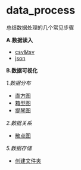 # data_process
总结数据处理的几个常见步骤

**A.数据读入**

- [csv&tsv](read/csv.md)
- [json](read/json.md)

**B.数据可视化**

*1.数据分布*

- [直方图](dis/hist.md)
- [箱型图](dis/box.md)
- [提琴图](dis/violin.md)

*2.数据关系*

- [散点图](relation/scatter.md)


*5.数据存储*
- [创建文件夹](store/folder.md)